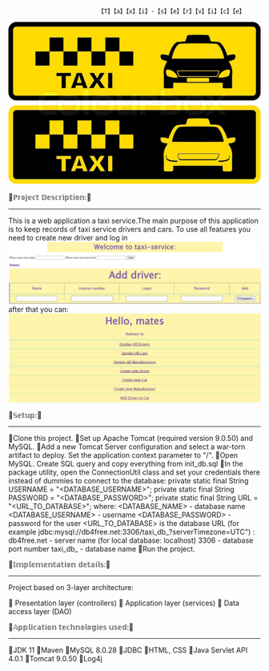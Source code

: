                              【T】【a】【x】【i】-【s】【e】【r】【v】【i】【c】【e】

![img_2.png](img_2.png)

🚖ℙ𝕣𝕠𝕛𝕖𝕔𝕥 𝔻𝕖𝕤𝕔𝕣𝕚𝕡𝕥𝕚𝕠𝕟:🚖
_______________________________________________
This is a web application a taxi service.The main purpose of this application is to keep records of taxi service drivers and cars.
To use all features you need to create new driver and log in
![img.png](img.png)
![img_4.png](img_4.png)
after that you can:
![img_3.png](img_3.png)

🚖𝕊𝕖𝕥𝕦𝕡:🚖
_________________________
🔸Clone this project.
🔸Set up Apache Tomcat (required version 9.0.50) and MySQL.
🔸Add a new Tomcat Server configuration and select a war-torn artifact to deploy. Set the application context parameter to "/".
🔸Open MySQL. Create SQL query and copy everything from init_db.sql
🔸In the package utility, open the ConnectionUtil class and set your credentials there instead of dummies to connect to the database:
private static final String USERNAME = "<DATABASE_USERNAME>";
private static final String PASSWORD = "<DATABASE_PASSWORD>";
private static final String URL = "<URL_TO_DATABASE>";
where:
   <DATABASE_NAME> - database name
   <DATABASE_USERNAME> - username
   <DATABASE_PASSWORD> - password for the user
   <URL_TO_DATABASE> is the database URL (for example jdbc:mysql://db4free.net:3306/taxi_db_?serverTimezone=UTC") :
        db4free.net - server name (for local database: localhost)
        3306 - database port number
        taxi_db_ - database name
🔸Run the project.

🚖𝕀𝕞𝕡𝕝𝕖𝕞𝕖𝕟𝕥𝕒𝕥𝕚𝕠𝕟 𝕕𝕖𝕥𝕒𝕚𝕝𝕤:🚖
__________________________
Project based on 3-layer architecture:

🔸 Presentation layer (controllers)
🔸 Application layer (services)
🔸 Data access layer (DAO)

🚖𝔸𝕡𝕡𝕝𝕚𝕔𝕒𝕥𝕚𝕠𝕟 𝕥𝕖𝕔𝕙𝕟𝕠𝕝𝕠𝕘𝕚𝕖𝕤 𝕦𝕤𝕖𝕕:🚖
_______________________________
🔸JDK 11 🔸Maven 🔸MySQL 8.0.28 🔸JDBC 🔸HTML, CSS 🔸Java Servlet API 4.0.1 🔸Tomcat 9.0.50 🔸Log4j 

